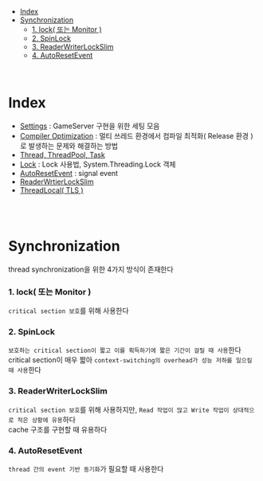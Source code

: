 - [Index](#index)
- [Synchronization](#synchronization)
    - [1. lock( 또는 Monitor )](#1-lock-또는-monitor-)
    - [2. SpinLock](#2-spinlock)
    - [3. ReaderWriterLockSlim](#3-readerwriterlockslim)
    - [4. AutoResetEvent](#4-autoresetevent)

<br>

# Index
- [Settings](1_Settings.md) : GameServer 구현을 위한 세팅 모음
- [Compiler Optimization](2_CompilerOptimization.md) : 멀티 쓰레드 환경에서 컴파일 최적화( Release 환경 )로 발생하는 문제와 해결하는 방법
- [Thread, ThreadPool, Task](3_Thread.md) 
- [Lock](4_Lock.md) : Lock 사용법, System.Threading.Lock 객체
- [AutoResetEvent](5_AutoResetEvent.md) : signal event
- [ReaderWrtierLockSlim](6_ReaderWriterLockSlim.md)
- [ThreadLocal( TLS )](7_ThreadLocal.md)

<br>
<br>

# Synchronization 
thread synchronization을 위한 4가지 방식이 존재한다<br>

### 1. lock( 또는 Monitor )
`critical section 보호`를 위해 사용한다<br>

### 2. SpinLock
`보호하는 critical section이 짧고 이를 획득하기에 짧은 기간이 걸릴 때 사용`한다<br>
critical section이 매우 짧아 `context-switching의 overhead가 성능 저하를 일으킬 때 사용`한다<br>

### 3. ReaderWriterLockSlim
`critical section 보호`를 위해 사용하지만, `Read 작업이 많고 Write 작업이 상대적으로 적은 상황에 유용`하다<br>
cache 구조를 구현할 때 유용하다<br>

### 4. AutoResetEvent
`thread 간의 event 기반 동기화`가 필요할 때 사용한다<br>